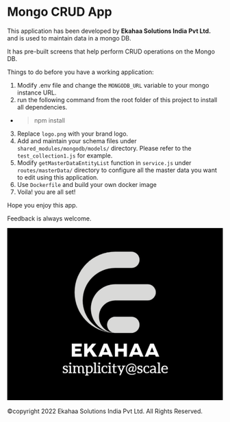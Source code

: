 # Mongo CRUD App

This application has been developed by **Ekahaa Solutions India Pvt Ltd.** and is used to maintain data in a mongo DB. 

It has pre-built screens that help perform CRUD operations on the Mongo DB.

Things to do before you have a working application:
1. Modify .env file and change the `MONGODB_URL` variable to your mongo instance URL.
2. run the following command from the root folder of this project to install all dependencies.
  - > npm install
3. Replace `logo.png` with your brand logo.
4. Add and maintain your schema files under `shared_modules/mongodb/models/` directory. Please refer to the `test_collection1.js` for example.
5. Modify `getMasterDataEntityList` function in `service.js` under `routes/masterData/` directory to configure all the master data you want to edit using this application.
6. Use `Dockerfile` and build your own docker image
7. Voila! you are all set!


Hope you enjoy this app.

Feedback is always welcome.

![Ekahaa Solutions India Pvt Ltd.](/public/img/logo.png "Ekahaa Solutions India Pvt Ltd.")

&copy;copyright 2022 Ekahaa Solutions India Pvt Ltd. All Rights Reserved.
